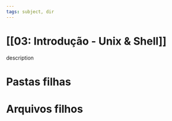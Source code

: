 ```yaml
---
tags: subject, dir
---
```


# [[03: Introdução - Unix & Shell]]

description

# Pastas filhas



# Arquivos filhos


